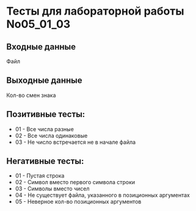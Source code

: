# Тесты для лабораторной работы No05_01_03
## Входные данные
Файл
## Выходные данные
Кол-во смен знака
## Позитивные тесты:
- 01 - Все числа разные
- 02 - Все числа одинаковые
- 03 - Не число встречается не в начале файла

## Негативные тесты:
- 01 - Пустая строка
- 02 - Символ вместо первого символа строки
- 03 - Символы вместо чисел
- 04 - Не существует файла, указанного в позиционных аргументах
- 05 - Неверное кол-во позиционных аргументов